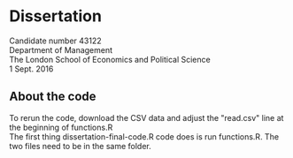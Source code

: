 # Dissertation
Candidate number 43122 <br>
Department of Management <br>
The London School of Economics and Political Science <br>
1 Sept. 2016 <br>

## About the code
To rerun the code, download the CSV data and adjust the "read.csv" line at the beginning of functions.R <br>
The first thing dissertation-final-code.R code does is run functions.R. The two files need to be in the same folder.
